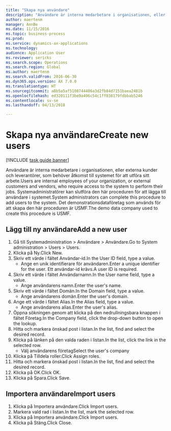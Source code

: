 ```yaml
--- 
title: "Skapa nya användare"
description: "Användare är interna medarbetare i organisationen, eller externa kunder och leverantörer, som behöver åtkomst till systemet för att utföra sitt arbete."
author: maertenm
manager: AnnBe
ms.date: 11/15/2016
ms.topic: business-process
ms.prod: 
ms.service: dynamics-ax-applications
ms.technology: 
audience: Application User
ms.reviewer: sericks
ms.search.scope: Operations
ms.search.region: Global
ms.author: maertenm
ms.search.validFrom: 2016-06-30
ms.dyn365.ops.version: AX 7.0.0
ms.translationtype: HT
ms.sourcegitcommit: a8b5a5af5108744406a3d2fb84d7151baea2481b
ms.openlocfilehash: ed320111f3be9a496c54c1ff038179fdbbab5246
ms.contentlocale: sv-se
ms.lasthandoff: 04/13/2018

---
```

# <a name="create-new-users"></a><span data-ttu-id="97785-103">Skapa nya användare</span><span class="sxs-lookup"><span data-stu-id="97785-103">Create new users</span></span>

[!INCLUDE [task guide banner](../../includes/task-guide-banner.md)]

<span data-ttu-id="97785-104">Användare är interna medarbetare i organisationen, eller externa kunder och leverantörer, som behöver åtkomst till systemet för att utföra sitt arbete.</span><span class="sxs-lookup"><span data-stu-id="97785-104">Users are internal employees of your organization, or external customers and vendors, who require access to the system to perform their jobs.</span></span> <span data-ttu-id="97785-105">Systemadministratörer kan slutföra den här proceduren för att lägga till användare i systemet.</span><span class="sxs-lookup"><span data-stu-id="97785-105">System administrators can complete this procedure to add users to the system.</span></span> <span data-ttu-id="97785-106">Det demonstrationsdataföretag som används för att skapa den här proceduren är USMF.</span><span class="sxs-lookup"><span data-stu-id="97785-106">The demo data company used to create this procedure is USMF.</span></span> 


## <a name="add-a-new-user"></a><span data-ttu-id="97785-107">Lägg till ny användare</span><span class="sxs-lookup"><span data-stu-id="97785-107">Add a new user</span></span>
1. <span data-ttu-id="97785-108">Gå till Systemadministration > Användare > Användare.</span><span class="sxs-lookup"><span data-stu-id="97785-108">Go to System administration > Users > Users.</span></span>
2. <span data-ttu-id="97785-109">Klicka på Ny.</span><span class="sxs-lookup"><span data-stu-id="97785-109">Click New.</span></span>
3. <span data-ttu-id="97785-110">Skriv ett värde i fältet Användar-id.</span><span class="sxs-lookup"><span data-stu-id="97785-110">In the User ID field, type a value.</span></span>
    * <span data-ttu-id="97785-111">Ange en unik identifierare för användaren.</span><span class="sxs-lookup"><span data-stu-id="97785-111">Enter a unique identifier for the user.</span></span> <span data-ttu-id="97785-112">Ett användar-id krävs.</span><span class="sxs-lookup"><span data-stu-id="97785-112">A user ID is required.</span></span>  
4. <span data-ttu-id="97785-113">Skriv ett värde i fältet Användarnamn.</span><span class="sxs-lookup"><span data-stu-id="97785-113">In the User name field, type a value.</span></span>
    * <span data-ttu-id="97785-114">Ange användarens namn.</span><span class="sxs-lookup"><span data-stu-id="97785-114">Enter the user's name.</span></span>  
5. <span data-ttu-id="97785-115">Skriv ett värde i fältet Domän.</span><span class="sxs-lookup"><span data-stu-id="97785-115">In the Domain field, type a value.</span></span>
    * <span data-ttu-id="97785-116">Ange användarens domän.</span><span class="sxs-lookup"><span data-stu-id="97785-116">Enter the user's domain.</span></span>  
6. <span data-ttu-id="97785-117">Ange ett värde i fältet Alias.</span><span class="sxs-lookup"><span data-stu-id="97785-117">In the Alias field, type a value.</span></span>
    * <span data-ttu-id="97785-118">Ange användarens alias.</span><span class="sxs-lookup"><span data-stu-id="97785-118">Enter the user's alias.</span></span>  
7. <span data-ttu-id="97785-119">Öppna sökningen genom att klicka på den nedrullningsbara knappen i fältet Företag.</span><span class="sxs-lookup"><span data-stu-id="97785-119">In the Company field, click the drop-down button to open the lookup.</span></span>
8. <span data-ttu-id="97785-120">Hitta och markera önskad post i listan.</span><span class="sxs-lookup"><span data-stu-id="97785-120">In the list, find and select the desired record.</span></span>
9. <span data-ttu-id="97785-121">Klicka på länken på den valda raden i listan.</span><span class="sxs-lookup"><span data-stu-id="97785-121">In the list, click the link in the selected row.</span></span>
    * <span data-ttu-id="97785-122">Välj användarens företag</span><span class="sxs-lookup"><span data-stu-id="97785-122">Select the user's company</span></span>  
10. <span data-ttu-id="97785-123">Klicka på Tilldela roller.</span><span class="sxs-lookup"><span data-stu-id="97785-123">Click Assign roles.</span></span>
11. <span data-ttu-id="97785-124">Hitta och markera önskad post i listan.</span><span class="sxs-lookup"><span data-stu-id="97785-124">In the list, find and select the desired record.</span></span>
12. <span data-ttu-id="97785-125">Klicka på OK.</span><span class="sxs-lookup"><span data-stu-id="97785-125">Click OK.</span></span>
13. <span data-ttu-id="97785-126">Klicka på Spara.</span><span class="sxs-lookup"><span data-stu-id="97785-126">Click Save.</span></span>

## <a name="import-users"></a><span data-ttu-id="97785-127">Importera användare</span><span class="sxs-lookup"><span data-stu-id="97785-127">Import users</span></span>
1. <span data-ttu-id="97785-128">Klicka på Importera användare.</span><span class="sxs-lookup"><span data-stu-id="97785-128">Click Import users.</span></span>
2. <span data-ttu-id="97785-129">Markera vald rad i listan.</span><span class="sxs-lookup"><span data-stu-id="97785-129">In the list, mark the selected row.</span></span>
3. <span data-ttu-id="97785-130">Klicka på Importera användare.</span><span class="sxs-lookup"><span data-stu-id="97785-130">Click Import users.</span></span>
4. <span data-ttu-id="97785-131">Klicka på Stäng.</span><span class="sxs-lookup"><span data-stu-id="97785-131">Click Close.</span></span>


